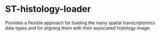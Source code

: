 # ST-histology-loader
Provides a flexible approach for loading the many spatial transcriptomics data types and for aligning them with their associated histology image.
